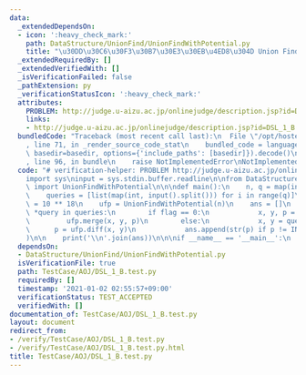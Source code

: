 ```yaml
---
data:
  _extendedDependsOn:
  - icon: ':heavy_check_mark:'
    path: DataStructure/UnionFind/UnionFindWithPotential.py
    title: "\u30DD\u30C6\u30F3\u30B7\u30E3\u30EB\u4ED8\u304D Union Find"
  _extendedRequiredBy: []
  _extendedVerifiedWith: []
  _isVerificationFailed: false
  _pathExtension: py
  _verificationStatusIcon: ':heavy_check_mark:'
  attributes:
    PROBLEM: http://judge.u-aizu.ac.jp/onlinejudge/description.jsp?id=DSL_1_B
    links:
    - http://judge.u-aizu.ac.jp/onlinejudge/description.jsp?id=DSL_1_B
  bundledCode: "Traceback (most recent call last):\n  File \"/opt/hostedtoolcache/Python/3.9.4/x64/lib/python3.9/site-packages/onlinejudge_verify/documentation/build.py\"\
    , line 71, in _render_source_code_stat\n    bundled_code = language.bundle(stat.path,\
    \ basedir=basedir, options={'include_paths': [basedir]}).decode()\n  File \"/opt/hostedtoolcache/Python/3.9.4/x64/lib/python3.9/site-packages/onlinejudge_verify/languages/python.py\"\
    , line 96, in bundle\n    raise NotImplementedError\nNotImplementedError\n"
  code: "# verification-helper: PROBLEM http://judge.u-aizu.ac.jp/onlinejudge/description.jsp?id=DSL_1_B\n\
    import sys\ninput = sys.stdin.buffer.readline\n\nfrom DataStructure.UnionFind.UnionFindWithPotential\
    \ import UnionFindWithPotential\n\n\ndef main():\n    n, q = map(int, input().split())\n\
    \    queries = [list(map(int, input().split())) for i in range(q)]\n\n    INF\
    \ = 10 ** 18\n    ufp = UnionFindWithPotential(n)\n    ans = []\n    for flag,\
    \ *query in queries:\n        if flag == 0:\n            x, y, p = query\n   \
    \         ufp.merge(x, y, p)\n        else:\n            x, y = query\n      \
    \      p = ufp.diff(x, y)\n            ans.append(str(p) if p != INF else \"?\"\
    )\n\n    print('\\n'.join(ans))\n\n\nif __name__ == '__main__':\n    main()\n"
  dependsOn:
  - DataStructure/UnionFind/UnionFindWithPotential.py
  isVerificationFile: true
  path: TestCase/AOJ/DSL_1_B.test.py
  requiredBy: []
  timestamp: '2021-01-02 02:55:57+09:00'
  verificationStatus: TEST_ACCEPTED
  verifiedWith: []
documentation_of: TestCase/AOJ/DSL_1_B.test.py
layout: document
redirect_from:
- /verify/TestCase/AOJ/DSL_1_B.test.py
- /verify/TestCase/AOJ/DSL_1_B.test.py.html
title: TestCase/AOJ/DSL_1_B.test.py
---
```

